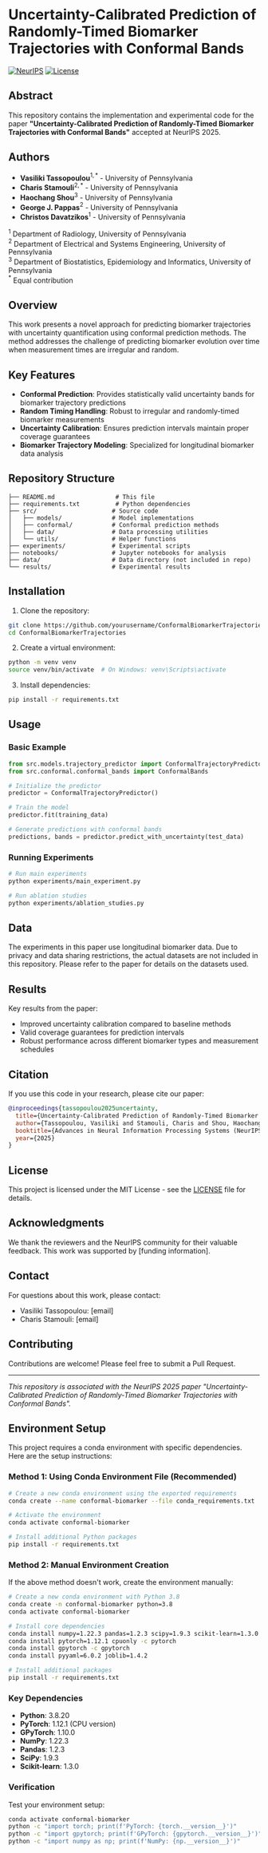 # Uncertainty-Calibrated Prediction of Randomly-Timed Biomarker Trajectories with Conformal Bands

[![NeurIPS](https://img.shields.io/badge/NeurIPS-2025-blue.svg)](https://neurips.cc/)
[![License](https://img.shields.io/badge/License-MIT-green.svg)](LICENSE)

## Abstract

This repository contains the implementation and experimental code for the paper **"Uncertainty-Calibrated Prediction of Randomly-Timed Biomarker Trajectories with Conformal Bands"** accepted at NeurIPS 2025.

## Authors

- **Vasiliki Tassopoulou**$^{1,*}$ - University of Pennsylvania
- **Charis Stamouli**$^{2,*}$ - University of Pennsylvania  
- **Haochang Shou**$^{3}$ - University of Pennsylvania
- **George J. Pappas**$^{2}$ - University of Pennsylvania
- **Christos Davatzikos**$^{1}$ - University of Pennsylvania

$^{1}$ Department of Radiology, University of Pennsylvania  
$^{2}$ Department of Electrical and Systems Engineering, University of Pennsylvania  
$^{3}$ Department of Biostatistics, Epidemiology and Informatics, University of Pennsylvania  
$^{*}$ Equal contribution

## Overview

This work presents a novel approach for predicting biomarker trajectories with uncertainty quantification using conformal prediction methods. The method addresses the challenge of predicting biomarker evolution over time when measurement times are irregular and random.

## Key Features

- **Conformal Prediction**: Provides statistically valid uncertainty bands for biomarker trajectory predictions
- **Random Timing Handling**: Robust to irregular and randomly-timed biomarker measurements
- **Uncertainty Calibration**: Ensures prediction intervals maintain proper coverage guarantees
- **Biomarker Trajectory Modeling**: Specialized for longitudinal biomarker data analysis

## Repository Structure

```
├── README.md                 # This file
├── requirements.txt          # Python dependencies
├── src/                     # Source code
│   ├── models/              # Model implementations
│   ├── conformal/           # Conformal prediction methods
│   ├── data/                # Data processing utilities
│   └── utils/               # Helper functions
├── experiments/             # Experimental scripts
├── notebooks/               # Jupyter notebooks for analysis
├── data/                    # Data directory (not included in repo)
└── results/                 # Experimental results
```

## Installation



1. Clone the repository:
```bash
git clone https://github.com/yourusername/ConformalBiomarkerTrajectories.git
cd ConformalBiomarkerTrajectories
```

2. Create a virtual environment:
```bash
python -m venv venv
source venv/bin/activate  # On Windows: venv\Scripts\activate
```

3. Install dependencies:
```bash
pip install -r requirements.txt
```

## Usage

### Basic Example

```python
from src.models.trajectory_predictor import ConformalTrajectoryPredictor
from src.conformal.conformal_bands import ConformalBands

# Initialize the predictor
predictor = ConformalTrajectoryPredictor()

# Train the model
predictor.fit(training_data)

# Generate predictions with conformal bands
predictions, bands = predictor.predict_with_uncertainty(test_data)
```

### Running Experiments

```bash
# Run main experiments
python experiments/main_experiment.py

# Run ablation studies
python experiments/ablation_studies.py
```

## Data

The experiments in this paper use longitudinal biomarker data. Due to privacy and data sharing restrictions, the actual datasets are not included in this repository. Please refer to the paper for details on the datasets used.

## Results

Key results from the paper:

- Improved uncertainty calibration compared to baseline methods
- Valid coverage guarantees for prediction intervals
- Robust performance across different biomarker types and measurement schedules

## Citation

If you use this code in your research, please cite our paper:

```bibtex
@inproceedings{tassopoulou2025uncertainty,
  title={Uncertainty-Calibrated Prediction of Randomly-Timed Biomarker Trajectories with Conformal Bands},
  author={Tassopoulou, Vasiliki and Stamouli, Charis and Shou, Haochang and Pappas, George J and Davatzikos, Christos},
  booktitle={Advances in Neural Information Processing Systems (NeurIPS)},
  year={2025}
}
```

## License

This project is licensed under the MIT License - see the [LICENSE](LICENSE) file for details.

## Acknowledgments

We thank the reviewers and the NeurIPS community for their valuable feedback. This work was supported by [funding information].

## Contact

For questions about this work, please contact:
- Vasiliki Tassopoulou: [email]
- Charis Stamouli: [email]

## Contributing

Contributions are welcome! Please feel free to submit a Pull Request.

---

*This repository is associated with the NeurIPS 2025 paper "Uncertainty-Calibrated Prediction of Randomly-Timed Biomarker Trajectories with Conformal Bands".*

## Environment Setup

This project requires a conda environment with specific dependencies. Here are the setup instructions:

### Method 1: Using Conda Environment File (Recommended)

```bash
# Create a new conda environment using the exported requirements
conda create --name conformal-biomarker --file conda_requirements.txt

# Activate the environment
conda activate conformal-biomarker

# Install additional Python packages
pip install -r requirements.txt
```

### Method 2: Manual Environment Creation

If the above method doesn't work, create the environment manually:

```bash
# Create a new conda environment with Python 3.8
conda create -n conformal-biomarker python=3.8
conda activate conformal-biomarker

# Install core dependencies
conda install numpy=1.22.3 pandas=1.2.3 scipy=1.9.3 scikit-learn=1.3.0
conda install pytorch=1.12.1 cpuonly -c pytorch
conda install gpytorch -c gpytorch
conda install pyyaml=6.0.2 joblib=1.4.2

# Install additional packages
pip install -r requirements.txt
```

### Key Dependencies

- **Python**: 3.8.20
- **PyTorch**: 1.12.1 (CPU version)
- **GPyTorch**: 1.10.0
- **NumPy**: 1.22.3
- **Pandas**: 1.2.3
- **SciPy**: 1.9.3
- **Scikit-learn**: 1.3.0

### Verification

Test your environment setup:

```bash
conda activate conformal-biomarker
python -c "import torch; print(f'PyTorch: {torch.__version__}')"
python -c "import gpytorch; print(f'GPyTorch: {gpytorch.__version__}')"
python -c "import numpy as np; print(f'NumPy: {np.__version__}')"
```
